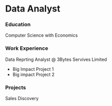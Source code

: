 # Data Analyst

### Education
Computer Science with Economics

### Work Experience
Data Reprting Analyst @ 3Bytes Servives Limited
- Big Impact Project 1
- Big impact Project 2

### Projects
Sales Discovery
